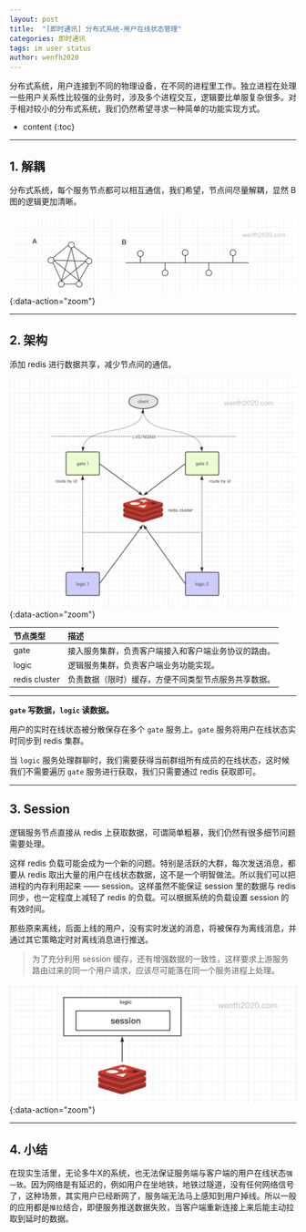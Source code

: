 ```yaml
---
layout: post
title:  "[即时通讯] 分布式系统-用户在线状态管理"
categories: 即时通讯
tags: im user status
author: wenfh2020
--- 
```


分布式系统，用户连接到不同的物理设备，在不同的进程里工作。独立进程在处理一些用户关系性比较强的业务时，涉及多个进程交互，逻辑要比单服复杂很多。对于相对较小的分布式系统，我们仍然希望寻求一种简单的功能实现方式。



* content
{:toc}

---

## 1. 解耦

分布式系统，每个服务节点都可以相互通信，我们希望，节点间尽量解耦，显然 B 图的逻辑更加清晰。

![通信解耦](/images/2020-05-21-20-02-12.png){:data-action="zoom"}

---

## 2. 架构

添加 redis 进行数据共享，减少节点间的通信。

![分布式架构](/images/2020-05-21-20-02-49.png){:data-action="zoom"}

| 节点类型      | 描述                                                 |
| :------------ | :--------------------------------------------------- |
| gate          | 接入服务集群，负责客户端接入和客户端业务协议的路由。 |
| logic         | 逻辑服务集群，负责客户端业务功能实现。               |
| redis cluster | 负责数据（限时）缓存，方便不同类型节点服务共享数据。 |

---

**`gate` 写数据，`logic` 读数据。**

用户的实时在线状态被分散保存在多个 `gate` 服务上。`gate` 服务将用户在线状态实时同步到 redis 集群。

当 `logic` 服务处理群聊时，我们需要获得当前群组所有成员的在线状态，这时候我们不需要遍历 `gate` 服务进行获取，我们只需要通过 redis 获取即可。

---

## 3. Session

逻辑服务节点直接从 redis 上获取数据，可谓简单粗暴，我们仍然有很多细节问题需要处理。

这样 redis 负载可能会成为一个新的问题。特别是活跃的大群，每次发送消息，都要从 redis 取出大量的用户在线状态数据，这不是一个明智做法。所以我们可以把进程的内存利用起来 —— session。这样虽然不能保证 session 里的数据与 redis 同步，也一定程度上减轻了 redis 的负载。可以根据系统的负载设置 session 的有效时间。

那些原来离线，后面上线的用户，没有实时发送的消息，将被保存为离线消息，并通过其它策略定时对离线消息进行推送。

> 为了充分利用 session 缓存，还有增强数据的一致性，这样要求上游服务路由过来的同一个用户请求，应该尽可能落在同一个服务进程上处理。

![缓存](/images/2020-05-21-20-44-09.png){:data-action="zoom"}

---

## 4. 小结

在现实生活里，无论多牛X的系统，也无法保证服务端与客户端的用户在线状态`强一致`。因为网络是有延迟的，例如用户在坐地铁，地铁过隧道，没有任何网络信号了，这种场景，其实用户已经断网了，服务端无法马上感知到用户掉线。所以一般的应用都是`推拉`结合，即便服务推送数据失败，当客户端重新连接上来后能主动拉取到延时的数据。
